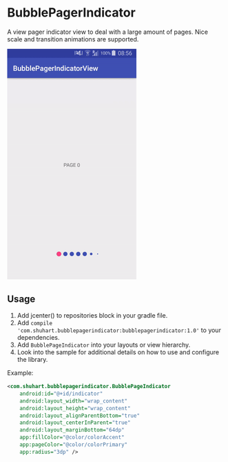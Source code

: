 # BubblePagerIndicator
A view pager indicator view to deal with a large amount of pages. Nice scale and transition animations are supported.

<img src="/images/sample.gif" alt="Sample" width="300px" />

Usage
-----

1. Add jcenter() to repositories block in your gradle file.
2. Add `compile 'com.shuhart.bubblepagerindicator:bubblepagerindicator:1.0'` to your dependencies.
2. Add `BubblePageIndicator` into your layouts or view hierarchy.
3. Look into the sample for additional details on how to use and configure the library.

Example:

```xml
<com.shuhart.bubblepagerindicator.BubblePageIndicator
	android:id="@+id/indicator"
	android:layout_width="wrap_content"
	android:layout_height="wrap_content"
	android:layout_alignParentBottom="true"
	android:layout_centerInParent="true"
	android:layout_marginBottom="64dp"
	app:fillColor="@color/colorAccent"
	app:pageColor="@color/colorPrimary"
	app:radius="3dp" />

```
